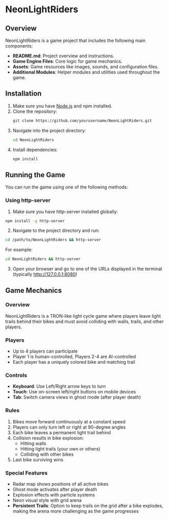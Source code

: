 # NeonLightRiders

## Overview

NeonLightRiders is a game project that includes the following main components:
- **README.md**: Project overview and instructions.
- **Game Engine Files**: Core logic for game mechanics.
- **Assets**: Game resources like images, sounds, and configuration files.
- **Additional Modules**: Helper modules and utilities used throughout the game.

## Installation

1. Make sure you have [Node.js](https://nodejs.org/) and npm installed.
2. Clone the repository:
   ```bash
   git clone https://github.com/yourusername/NeonLightRiders.git
   ```
3. Navigate into the project directory:
   ```bash
   cd NeonLightRiders
   ```
4. Install dependencies:
   ```bash
   npm install
   ```

## Running the Game

You can run the game using one of the following methods:

### Using http-server
1. Make sure you have http-server installed globally:
```bash
npm install -g http-server
```

2. Navigate to the project directory and run:
```bash
cd /path/to/NeonLightRiders && http-server
```

For example:
```bash
cd NeonLightRiders && http-server
```

3. Open your browser and go to one of the URLs displayed in the terminal (typically http://127.0.0.1:8080)

## Game Mechanics

### Overview
NeonLightRiders is a TRON-like light cycle game where players leave light trails behind their bikes and must avoid colliding with walls, trails, and other players.

### Players
- Up to 4 players can participate
- Player 1 is human-controlled, Players 2-4 are AI-controlled
- Each player has a uniquely colored bike and matching trail

### Controls
- **Keyboard**: Use Left/Right arrow keys to turn
- **Touch**: Use on-screen left/right buttons on mobile devices
- **Tab**: Switch camera views in ghost mode (after player death)

### Rules
1. Bikes move forward continuously at a constant speed
2. Players can only turn left or right at 90-degree angles
3. Each bike leaves a permanent light trail behind
4. Collision results in bike explosion:
   - Hitting walls
   - Hitting light trails (your own or others)
   - Colliding with other bikes
5. Last bike surviving wins

### Special Features
- Radar map shows positions of all active bikes
- Ghost mode activates after player death
- Explosion effects with particle systems
- Neon visual style with grid arena
- **Persistent Trails**: Option to keep trails on the grid after a bike explodes, making the arena more challenging as the game progresses


